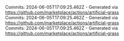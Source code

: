 Commits: 2024-06-05T17:09:25.462Z - Generated via https://github.com/marketplace/actions/artificial-grass
<br>
Commits: 2024-06-05T17:09:25.462Z - Generated via https://github.com/marketplace/actions/artificial-grass
<br>
Commits: 2024-06-05T17:09:25.462Z - Generated via https://github.com/marketplace/actions/artificial-grass
<br>
